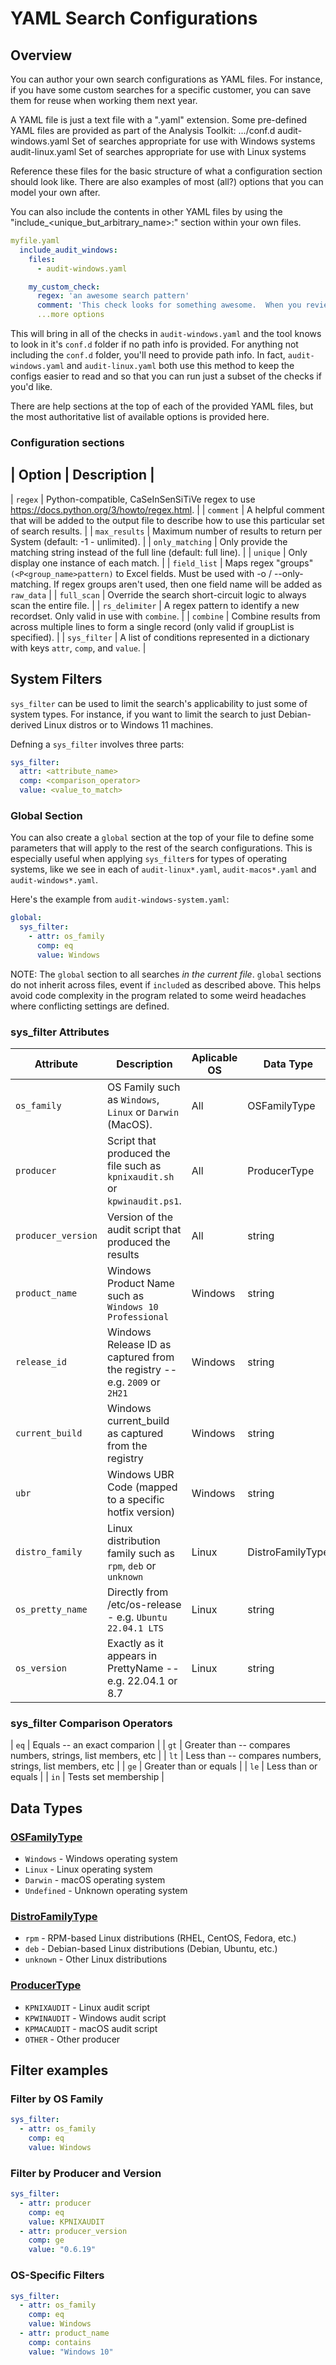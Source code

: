 # YAML Search Configurations

## Overview
You can author your own search configurations as YAML files.  For instance, if you have some custom searches for a specific customer, you can save them for reuse when working them next year.

A YAML file is just a text file with a ".yaml" extension.  Some pre-defined YAML files are provided as part of the Analysis Toolkit:
    .../conf.d
        audit-windows.yaml      Set of searches appropriate for use with Windows systems
        audit-linux.yaml        Set of searches appropriate for use with Linux systems

Reference these files for the basic structure of what a configuration section should look like.  There are also examples of most (all?) options that you can model your own after.

You can also include the contents in other YAML files by using the "include_<unique_but_arbitrary_name>:" section within your own files.
```yaml
myfile.yaml
  include_audit_windows:
    files:
      - audit-windows.yaml

    my_custom_check:
      regex: 'an awesome search pattern'
      comment: 'This check looks for something awesome.  When you review this later in Excel, this comment will remind you of its awesomeness.'
      ...more options
```

This will bring in all of the checks in `audit-windows.yaml` and the tool knows to look in it's `conf.d` folder if no path info is provided.  For anything not including the `conf.d` folder, you'll need to provide path info.  In fact, `audit-windows.yaml` and `audit-linux.yaml` both use this method to keep the configs easier to read and so that you can run just a subset of the checks if you'd like.

There are help sections at the top of each of the provided YAML files, but the most authoritative list of available options is provided here.

### Configuration sections
| Option        | Description |
-------------------------------
| `regex`         | Python-compatible, CaSeInSenSiTiVe regex to use https://docs.python.org/3/howto/regex.html. |
| `comment`       | A helpful comment that will be added to the output file to describe how to use this particular set of search results. |
| `max_results`   | Maximum number of results to return per System (default: -1 - unlimited). |
| `only_matching` | Only provide the matching string instead of the full line (default: full line). |
| `unique`        | Only display one instance of each match. |
| `field_list`    | Maps regex "groups" `(<P<group_name>pattern)` to Excel fields.  Must be used with -o / --only-matching.  If regex groups aren't used, then one field name will be added as `raw_data` |
| `full_scan`     | Override the search short-circuit logic to always scan the entire file. |
| `rs_delimiter`  | A regex pattern to identify a new recordset.  Only valid in use with `combine`. |
| `combine`       | Combine results from across multiple lines to form a single record (only valid if groupList is specified). |
| `sys_filter`    | A list of conditions represented in a dictionary with keys `attr`, `comp`, and `value`. |

## System Filters
`sys_filter` can be used to limit the search's applicability to just some of system types.  For instance, if you want to limit the search to just Debian-derived Linux distros or to Windows 11 machines.

Defning a `sys_filter` involves three parts:

```yaml
sys_filter:
  attr: <attribute_name>
  comp: <comparison_operator>
  value: <value_to_match>
```

### Global Section
You can also create a `global` section at the top of your file to define some parameters that will apply to the rest of the search configurations.  This is especially useful when applying `sys_filter`s for types of operating systems, like we see in each of `audit-linux*.yaml`, `audit-macos*.yaml` and `audit-windows*.yaml`.

Here's the example from `audit-windows-system.yaml`:

```yaml
global:
  sys_filter:
    - attr: os_family
      comp: eq
      value: Windows
```

NOTE: The `global` section to all searches *in the current file*.  `global` sections do not inherit across files, event if `include`d as described above.  This helps avoid code complexity in the program related to some weird headaches where conflicting settings are defined.

### sys_filter Attributes
| Attribute         | Description | Aplicable OS | Data Type |
|-------------------|-------------|--------------|-----------|
| `os_family`       | OS Family such as `Windows`, `Linux` or `Darwin` (MacOS). | All | OSFamilyType |
| `producer`        | Script that produced the file such as `kpnixaudit.sh` or `kpwinaudit.ps1`. | All | ProducerType |
| `producer_version`| Version of the audit script that produced the results | All | string | 
| `product_name`    | Windows Product Name such as `Windows 10 Professional` | Windows | string |
| `release_id`      | Windows Release ID as captured from the registry -- e.g. `2009` or `2H21` | Windows | string |
| `current_build`   | Windows current_build as captured from the registry | Windows | string |
| `ubr`             | Windows UBR Code (mapped to a specific hotfix version) | Windows | string
| `distro_family`   | Linux distribution family such as `rpm`, `deb` or `unknown` | Linux | DistroFamilyType |
| `os_pretty_name`  | Directly from /etc/os-release - e.g. `Ubuntu 22.04.1 LTS` | Linux | string |
| `os_version`      | Exactly as it appears in PrettyName -- e.g. 22.04.1 or 8.7 | Linux | string |


### sys_filter Comparison Operators
| `eq`    | Equals -- an exact comparion |
| `gt`    | Greater than -- compares numbers, strings, list members, etc |
| `lt`    | Less than -- compares numbers, strings, list members, etc | 
| `ge`    | Greater than or equals |
| `le`    | Less than or equals |
| `in`    | Tests set membership |

## Data Types 

### [OSFamilyType](src/kp_analysis_toolkit/process_scripts/models/enums.py)
- `Windows` - Windows operating system
- `Linux` - Linux operating system
- `Darwin` - macOS operating system
- `Undefined` - Unknown operating system

### [DistroFamilyType](src/kp_analysis_toolkit/process_scripts/models/enums.py)
- `rpm` - RPM-based Linux distributions (RHEL, CentOS, Fedora, etc.)
- `deb` - Debian-based Linux distributions (Debian, Ubuntu, etc.)
- `unknown` - Other Linux distributions

### [ProducerType](src/kp_analysis_toolkit/process_scripts/models/enums.py)
- `KPNIXAUDIT` - Linux audit script
- `KPWINAUDIT` - Windows audit script
- `KPMACAUDIT` - macOS audit script
- `OTHER` - Other producer

## Filter examples
### Filter by OS Family
```yaml
sys_filter:
  - attr: os_family
    comp: eq
    value: Windows
```

### Filter by Producer and Version
```yaml
sys_filter:
  - attr: producer
    comp: eq
    value: KPNIXAUDIT
  - attr: producer_version
    comp: ge
    value: "0.6.19"
```

### OS-Specific Filters
```yaml
sys_filter:
  - attr: os_family
    comp: eq
    value: Windows
  - attr: product_name
    comp: contains
    value: "Windows 10"
```
